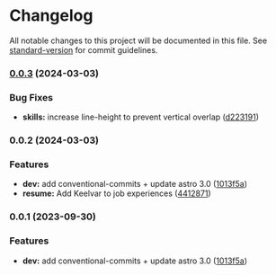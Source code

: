 # Changelog

All notable changes to this project will be documented in this file. See [standard-version](https://github.com/conventional-changelog/standard-version) for commit guidelines.

### [0.0.3](https://github.com/jackoconnordev/portfolio/compare/v0.0.2...v0.0.3) (2024-03-03)


### Bug Fixes

* **skills:** increase line-height to prevent vertical overlap ([d223191](https://github.com/jackoconnordev/portfolio/commit/d2231919a84ef3a145694612c4dc8cdf37cb4df8))

### 0.0.2 (2024-03-03)


### Features

* **dev:** add conventional-commits + update astro 3.0 ([1013f5a](https://github.com/jackoconnordev/portfolio/commit/1013f5a2bce5c68f816790be55bc4ef2c7b948ed))
* **resume:** Add Keelvar to job experiences ([4412871](https://github.com/jackoconnordev/portfolio/commit/441287116c1903977b762213dc24df98d04ffb05))

### 0.0.1 (2023-09-30)


### Features

* **dev:** add conventional-commits + update astro 3.0 ([1013f5a](https://github.com/jackoconnordev/portfolio/commit/1013f5a2bce5c68f816790be55bc4ef2c7b948ed))
